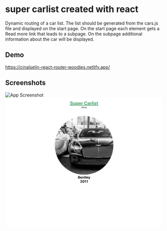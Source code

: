 # super carlist created with react

Dynamic routing of a car list. The list should be generated from the cars.js file and displayed on the start page. On the start page each element gets a Read more link that leads to a subpage. On the subpage additional information about the car will be displayed.

## Demo

https://cinalselin-react-router-woodies.netlify.app/

## Screenshots

![App Screenshot](./src/Images/screenshot.png)
![App Screenshot](./src/Images/screenshot2.png)
